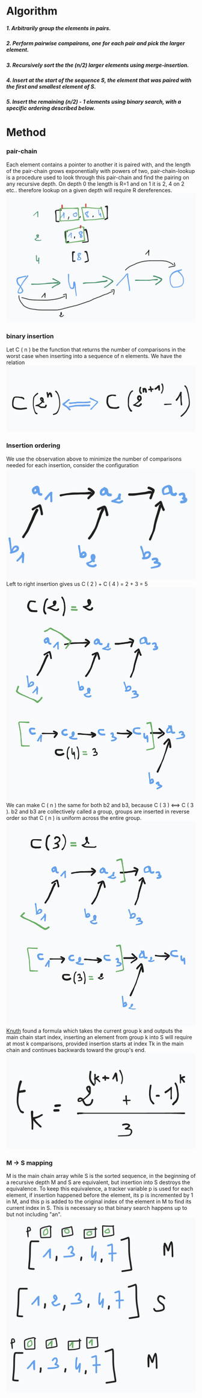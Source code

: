# Algorithm
##### 1. Arbitrarily group the elements in pairs.
##### 2. Perform pairwise compairons, one for each pair and pick the larger element.
##### 3. Recursively sort the the (n/2) larger elements using merge-insertion.
##### 4. Insert at the start of the sequence S, the element that was paired with the first and smallest element of S.
##### 5. Insert the remaining (n/2) - 1 elements using binary search, with a specific ordering described below.

# Method
### pair-chain
Each element contains a pointer to another it is paired with, and the length of the pair-chain grows exponentially with powers of two, pair-chain-lookup is a procedure used to look through this pair-chain and find the pairing on any recursive depth. On depth 0 the length is R=1 and on 1 it is 2, 4 on 2 etc.. therefore lookup on a given depth will require R dereferences.
![pair chain](https://github.com/ihiiro/Merge-Insertion/blob/master/pair_chain.png "pair chain")
### binary insertion
Let C ( n ) be the function that returns the number of comparisons in the worst case when inserting into a sequence of n elements.
We have the relation
![binary search relation](https://github.com/ihiiro/Merge-Insertion/blob/master/equivalence.png "binary search relation")
### Insertion ordering
We use the observation above to minimize the number of comparisons needed for each insertion, consider the configuration
![Configuration](https://github.com/ihiiro/Merge-Insertion/blob/master/configuration.png "configuration")
Left to right insertion gives us C ( 2 ) + C ( 4 ) = 2 + 3 = 5
![wrong insertion](https://github.com/ihiiro/Merge-Insertion/blob/master/wrong_insertion.png "wrong insertion")
We can make C ( n ) the same for both b2 and b3, because
C ( 3 ) <==> C ( 3 ).
b2 and b3 are collectively called a group, groups are inserted in reverse order so that C ( n ) is uniform across the entire group.
![correct insertion](https://github.com/ihiiro/Merge-Insertion/blob/master/correct_insertion.png "correct insertion")
[Knuth](https://warwick.ac.uk/fac/sci/dcs/teaching/material-archive/cs341/fj.pdf "Knuth") found a formula which takes the current group k and outputs the main chain start index, inserting an element from group k into S will require at most k comparisons, provided insertion starts at index Tk in the main chain and continues backwards toward the group's end.
![knuth's formula](https://github.com/ihiiro/Merge-Insertion/blob/master/formula.png "knuth's formula")
### M -> S mapping
M is the main chain array while S is the sorted sequence, in the beginning of a recursive depth M and S are equivalent, but insertion into S destroys the equivalence. To keep this equivalence, a tracker variable p is used for each element, if insertion happened before the element, its p is incremented by 1 in M, and this p is added to the original index of the element in M to find its current index in S.
This is necessary so that binary search happens up to but not including "an".
![M->S mapping](https://github.com/ihiiro/Merge-Insertion/blob/master/mapping.png "M->S mapping")